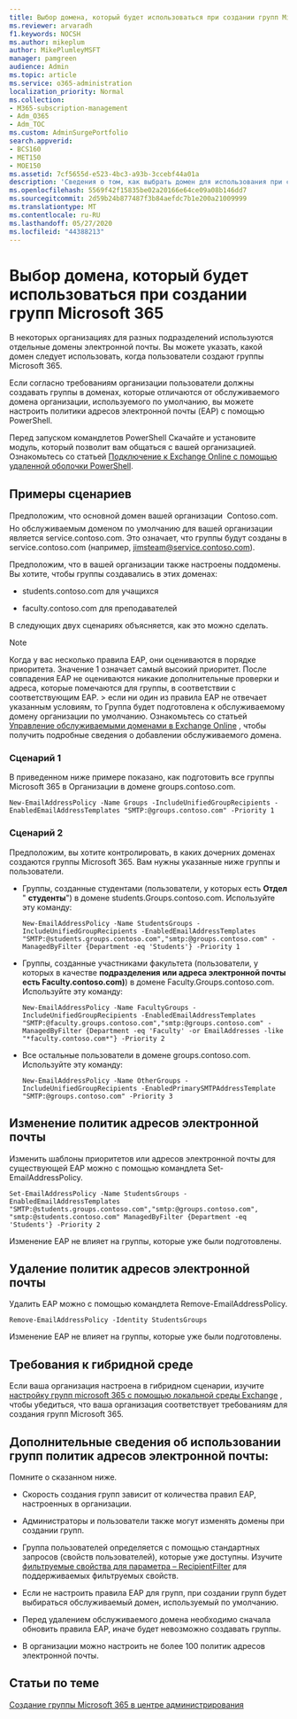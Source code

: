```yaml
---
title: Выбор домена, который будет использоваться при создании групп Microsoft 365
ms.reviewer: arvaradh
f1.keywords: NOCSH
ms.author: mikeplum
author: MikePlumleyMSFT
manager: pamgreen
audience: Admin
ms.topic: article
ms.service: o365-administration
localization_priority: Normal
ms.collection:
- M365-subscription-management
- Adm_O365
- Adm_TOC
ms.custom: AdminSurgePortfolio
search.appverid:
- BCS160
- MET150
- MOE150
ms.assetid: 7cf5655d-e523-4bc3-a93b-3ccebf44a01a
description: 'Сведения о том, как выбрать домен для использования при создании групп Microsoft 365 путем настройки политик адресов электронной почты с помощью PowerShell. '
ms.openlocfilehash: 5569f42f15835be02a20166e64ce09a08b146dd7
ms.sourcegitcommit: 2d59b24b877487f3b84aefdc7b1e200a21009999
ms.translationtype: MT
ms.contentlocale: ru-RU
ms.lasthandoff: 05/27/2020
ms.locfileid: "44388213"
---
```

# <a name="choose-the-domain-to-use-when-creating-microsoft-365-groups"></a>Выбор домена, который будет использоваться при создании групп Microsoft 365

 В некоторых организациях для разных подразделений используются отдельные домены электронной почты. Вы можете указать, какой домен следует использовать, когда пользователи создают группы Microsoft 365.
  
Если согласно требованиям организации пользователи должны создавать группы в доменах, которые отличаются от обслуживаемого домена организации, используемого по умолчанию, вы можете настроить политики адресов электронной почты (EAP) с помощью PowerShell.
  
Перед запуском командлетов PowerShell Скачайте и установите модуль, который позволит вам общаться с вашей организацией. Ознакомьтесь со статьей [Подключение к Exchange Online с помощью удаленной оболочки PowerShell](https://go.microsoft.com/fwlink/p/?LinkId=785881).
  
## <a name="example-scenarios"></a>Примеры сценариев

Предположим, что основной домен вашей организации  Contoso.com. Но обслуживаемым доменом по умолчанию для вашей организации является service.contoso.com. Это означает, что группы будут созданы в service.contoso.com (например, jimsteam@service.contoso.com).
  
Предположим, что в вашей организации также настроены поддомены. Вы хотите, чтобы группы создавались в этих доменах:
  
- students.contoso.com для учащихся
    
- faculty.contoso.com для преподавателей
    
В следующих двух сценариях объясняется, как это можно сделать.
  
> [!NOTE]
> Когда у вас несколько правила EAP, они оцениваются в порядке приоритета. Значение 1 означает самый высокий приоритет. После совпадения EAP не оцениваются никакие дополнительные проверки и адреса, которые помечаются для группы, в соответствии с соответствующим EAP. > если ни один из правила EAP не отвечает указанным условиям, то Группа будет подготовлена к обслуживаемому домену организации по умолчанию. Ознакомьтесь со статьей [Управление обслуживаемыми доменами в Exchange Online](https://go.microsoft.com/fwlink/p/?LinkId=785428) , чтобы получить подробные сведения о добавлении обслуживаемого домена. 
  
### <a name="scenario-1"></a>Сценарий 1

В приведенном ниже примере показано, как подготовить все группы Microsoft 365 в Организации в домене groups.contoso.com.
  
```
New-EmailAddressPolicy -Name Groups -IncludeUnifiedGroupRecipients -EnabledEmailAddressTemplates "SMTP:@groups.contoso.com" -Priority 1
```

### <a name="scenario-2"></a>Сценарий 2

Предположим, вы хотите контролировать, в каких дочерних доменах создаются группы Microsoft 365. Вам нужны указанные ниже группы и пользователи.
  
- Группы, созданные студентами (пользователи, у которых есть **Отдел** " **студенты**") в домене students.Groups.contoso.com. Используйте эту команду:
    
  ```
  New-EmailAddressPolicy -Name StudentsGroups -IncludeUnifiedGroupRecipients -EnabledEmailAddressTemplates "SMTP:@students.groups.contoso.com","smtp:@groups.contoso.com" -ManagedByFilter {Department -eq 'Students'} -Priority 1
  ```

- Группы, созданные участниками факультета (пользователи, у которых в качестве **подразделения** **или адреса электронной почты есть Faculty.contoso.com)**) в домене Faculty.Groups.contoso.com. Используйте эту команду:
    
  ```
  New-EmailAddressPolicy -Name FacultyGroups -IncludeUnifiedGroupRecipients -EnabledEmailAddressTemplates "SMTP:@faculty.groups.contoso.com","smtp:@groups.contoso.com" -ManagedByFilter {Department -eq 'Faculty' -or EmailAddresses -like "*faculty.contoso.com*"} -Priority 2
  ```

- Все остальные пользователи в домене groups.contoso.com. Используйте эту команду:
    
  ```
  New-EmailAddressPolicy -Name OtherGroups -IncludeUnifiedGroupRecipients -EnabledPrimarySMTPAddressTemplate "SMTP:@groups.contoso.com" -Priority 3
  ```

## <a name="change-email-address-policies"></a>Изменение политик адресов электронной почты

Изменить шаблоны приоритетов или адресов электронной почты для существующей EAP можно с помощью командлета Set-EmailAddressPolicy.
  
```
Set-EmailAddressPolicy -Name StudentsGroups -EnabledEmailAddressTemplates "SMTP:@students.groups.contoso.com","smtp:@groups.contoso.com", "smtp:@students.contoso.com" ManagedByFilter {Department -eq 'Students'} -Priority 2

```

Изменение EAP не влияет на группы, которые уже были подготовлены.
  
## <a name="delete-email-address-policies"></a>Удаление политик адресов электронной почты

Удалить EAP можно с помощью командлета Remove-EmailAddressPolicy.
  
```
Remove-EmailAddressPolicy -Identity StudentsGroups
```

Изменение EAP не влияет на группы, которые уже были подготовлены.
  
## <a name="hybrid-requirements"></a>Требования к гибридной среде

Если ваша организация настроена в гибридном сценарии, изучите [настройку групп microsoft 365 с помощью локальной среды Exchange](https://go.microsoft.com/fwlink/p/?LinkId=785430) , чтобы убедиться, что ваша организация соответствует требованиям для создания групп Microsoft 365. 
  
## <a name="additional-info-about-using-email-address-policies-groups"></a>Дополнительные сведения об использовании групп политик адресов электронной почты:

Помните о сказанном ниже.
  
- Скорость создания групп зависит от количества правил EAP, настроенных в организации.
    
- Администраторы и пользователи также могут изменять домены при создании групп.
    
- Группа пользователей определяется с помощью стандартных запросов (свойств пользователей), которые уже доступны. Изучите [фильтруемые свойства для параметра – RecipientFilter](https://go.microsoft.com/fwlink/p/?LinkId=785918) для поддерживаемых фильтруемых свойств. 
    
- Если не настроить правила EAP для групп, при создании групп будет выбираться обслуживаемый домен, используемый по умолчанию.
    
- Перед удалением обслуживаемого домена необходимо сначала обновить правила EAP, иначе будет невозможно создавать группы.
    
- В организации можно настроить не более 100 политик адресов электронной почты.
    
## <a name="related-articles"></a>Статьи по теме

[Создание группы Microsoft 365 в центре администрирования](create-groups.md)
